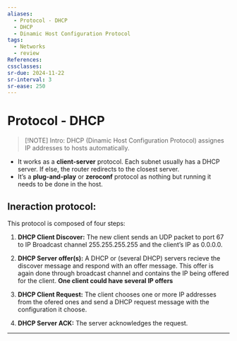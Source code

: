 ```yaml
---
aliases:
  - Protocol - DHCP
  - DHCP
  - Dinamic Host Configuration Protocol
tags:
  - Networks
  - review
References: 
cssclasses:
sr-due: 2024-11-22
sr-interval: 3
sr-ease: 250
---
```

# Protocol - DHCP

> [!NOTE] Intro: 
> DHCP (Dinamic Host Configuration Protocol) assignes IP addresses to hosts automatically. 
> 
> 

+ It works as a **client-server** protocol. Each subnet usually has a DHCP server. If else, the router redirects to the closest server.
+ It’s a **plug-and-play** or **zeroconf** protocol as nothing but running it needs to be done in the host. 

## Ineraction protocol:
This protocol is composed of four steps: 

1. **DHCP Client Discover:** 
   The new client sends an UDP packet to port 67 to IP Broadcast channel 255.255.255.255 and the client’s IP as 0.0.0.0. 
   
2. **DHCP Server offer(s):** 
   A DHCP or (several DHCP) servers recieve the discover message and respond with an offer message. 
   This offer is again done through broadcast channel and contains the IP being offered for the client. 
   **One client could have several IP offers**

3. **DHCP Client Request:** 
   The client chooses one or more IP addresses from the ofered ones and send a DHCP request message with the configuration it choose. 

4. **DHCP Server ACK:** The server acknowledges the request.

***